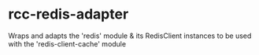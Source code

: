 # rcc-redis-adapter
Wraps and adapts the 'redis' module &amp; its RedisClient instances to be used with the 'redis-client-cache' module
